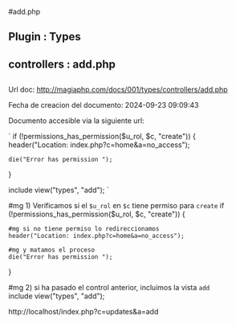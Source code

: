 #add.php  

## Plugin : Types 
## controllers : add.php 
##  
Url doc: http://magiaphp.com/docs/001/types/controllers/add.php 

Fecha de creacion del documento: 2024-09-23 09:09:43 

Documento accesible via la siguiente url:  

`
if (!permissions_has_permission($u_rol, $c, "create")) {    
    header("Location: index.php?c=home&a=no_access");
    
    die("Error has permission ");
}

include view("types", "add");
`


#mg 1) Verificamos si el `$u_rol` en `$c` tiene permiso para `create` 
if (!permissions_has_permission($u_rol, $c, "create")) {

    #mg si no tiene permiso lo redireccionamos 
    header("Location: index.php?c=home&a=no_access");

    #mg y matamos el proceso 
    die("Error has permission ");
}

#mg 2) si ha pasado el control anterior, incluimos la vista `add`                
include view("types", "add");

http://localhost/index.php?c=updates&a=add 

